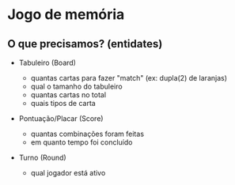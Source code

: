 # Jogo de memória

## O que precisamos? (entidates)
- Tabuleiro (Board)
  - quantas cartas para fazer "match" (ex: dupla(2) de laranjas)
  - qual o tamanho do tabuleiro
  - quantas cartas no total
  - quais tipos de carta

- Pontuação/Placar (Score)
  - quantas combinações foram feitas
  - em quanto tempo foi concluído

- Turno (Round)
  - qual jogador está ativo

